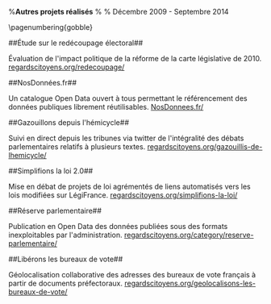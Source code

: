 %**Autres projets réalisés**
% 
% Décembre 2009 - Septembre 2014

\pagenumbering{gobble}

##Étude sur le redécoupage électoral##

Évaluation de l'impact politique de la réforme de la carte législative de 2010. [regardscitoyens.org/redecoupage/](http://www.regardscitoyens.org/redecoupage/)

##NosDonnées.fr##

Un catalogue Open Data ouvert à tous permettant le référencement des données publiques librement réutilisables. [NosDonnees.fr/](http://nosdonnees.fr/)

##Gazouillons depuis l'hémicycle##

Suivi en direct depuis les tribunes via twitter de l'intégralité des débats parlementaires relatifs à plusieurs textes. [regardscitoyens.org/gazouillis-de-lhemicycle/](http://www.regardscitoyens.org/gazouillis-de-lhemicycle/)

##Simplifions la loi 2.0##

Mise en débat de projets de loi agrémentés de liens automatisés vers les lois modifiées sur LégiFrance. [regardscitoyens.org/simplifions-la-loi/](http://www.regardscitoyens.org/simplifions-la-loi/)

##Réserve parlementaire##

Publication en Open Data des données publiées sous des formats inexploitables par l'administration. [regardscitoyens.org/category/reserve-parlementaire/](http://www.regardscitoyens.org/category/reserve-parlementaire/)

##Libérons les bureaux de vote##

Géolocalisation collaborative des adresses des bureaux de vote français à partir de documents préfectoraux. [regardscitoyens.org/geolocalisons-les-bureaux-de-vote/](http://www.regardscitoyens.org/geolocalisons-les-bureaux-de-vote/)


